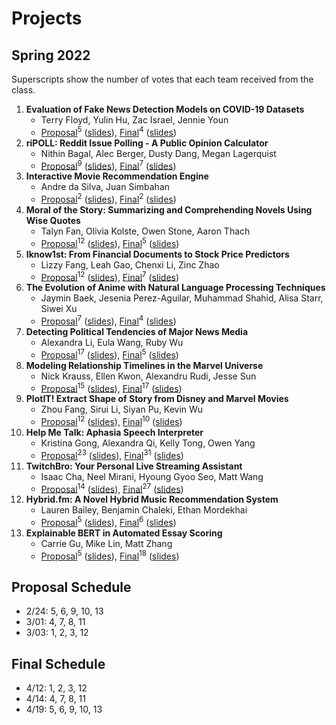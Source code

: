 # Projects

## Spring 2022

Superscripts show the number of votes that each team received from the class.

1. **Evaluation of Fake News Detection Models on COVID-19 Datasets**
   * Terry Floyd, Yulin Hu, Zac Israel, Jennie Youn
   * [Proposal](https://drive.google.com/file/d/1RLN_Lagm9oLMj96jZTyk6XmFbRzKqPFD/view?usp=sharing)<sup>5</sup> 
     ([slides](https://drive.google.com/file/d/1FgTK246yG3yrcS7WfdaJXh-E0JwNaySL/view?usp=sharing)), 
      [Final](https://drive.google.com/file/d/1-OLrGqVbLqRZXet1FUz1MS02AWWXCZri/view?usp=sharing)<sup>4</sup>
      ([slides](https://drive.google.com/file/d/11bLtNQcm7tJrTPe16u3Aet4GNlDtNbgZ/view?usp=sharing))
1. **riPOLL: Reddit Issue Polling - A Public Opinion Calculator**
   * Nithin Bagal, Alec Berger, Dusty Dang, Megan Lagerquist
   * [Proposal](https://drive.google.com/file/d/137LlEEVGopsM225HcIJRRnHqDyLZJxN3/view?usp=sharing)<sup>9</sup> 
     ([slides](https://drive.google.com/file/d/1M1_zbR4XsAnRJ8K13qhX1P_rf60DShVw/view?usp=sharing)), 
      [Final](https://drive.google.com/file/d/15KrX1ocmcdUf3HhXNgu5lgP04-iY6oYM/view?usp=sharing)<sup>7</sup>
      ([slides](https://drive.google.com/file/d/1DscTiKdv6xcFbYaw3iwSmue1O_5LYyUg/view?usp=sharing))
1. **Interactive Movie Recommendation Engine**
   * Andre da Silva, Juan Simbahan
   * [Proposal](https://drive.google.com/file/d/1Qq4cJB04faDtbuiVsifyxpl_bkTB01ry/view?usp=sharing)<sup>2</sup> 
     ([slides](https://drive.google.com/file/d/1toIXy1MIvWN9YSwltCtBzgi676blVxu7/view?usp=sharing)), 
      [Final](https://drive.google.com/file/d/1oFICV85oOWL7Twk6tP0Dcl3XzDp4LNIG/view?usp=sharing)<sup>2</sup>
      ([slides](https://drive.google.com/file/d/1L-svMgzaIr3JjBLJki4i4a2h4JmTR36r/view?usp=sharing))
1. **Moral of the Story: Summarizing and Comprehending Novels Using Wise Quotes**
   * Talyn Fan, Olivia Kolste, Owen Stone, Aaron Thach
   * [Proposal](https://drive.google.com/file/d/1IfBOflXZrSsrfDvgsvuC9FUaNsLyDPwV/view?usp=sharing)<sup>12</sup> 
     ([slides](https://drive.google.com/file/d/1p0sRfHn6HezXDHHTUjy-MBkZ-YVf3wVp/view?usp=sharing)), 
      [Final](https://drive.google.com/file/d/1Fko8RaJh_u5z2ilGDctowCF8JM5lYN-E/view?usp=sharing)<sup>5</sup>
      ([slides](https://drive.google.com/file/d/1rYB97OmW_Tajpb0f8SPEqit25RgKWRqU/view?usp=sharing))    
1. **Iknow1st: From Financial Documents to Stock Price Predictors**
   * Lizzy Fang, Leah Gao, Chenxi Li, Zinc Zhao
   * [Proposal](https://drive.google.com/file/d/1Jrhf546TZcRFL7ZwGdN_P3TMFB92r28i/view?usp=sharing)<sup>12</sup> 
     ([slides](https://drive.google.com/file/d/1XaG0ITqODlA9O9fbRXG3OoZ07TAwE-LL/view?usp=sharing)), 
      [Final](https://drive.google.com/file/d/1aQfz2IWGgCPccSvVgQWkWzP7cBd-fUU9/view?usp=sharing)<sup>7</sup>
      ([slides](https://drive.google.com/file/d/1cAdGGT3IYAy2WiWPe3Vre2moA36EQr1J/view?usp=sharing))
1. **The Evolution of Anime with Natural Language Processing Techniques**
   * Jaymin Baek, Jesenia Perez-Aguilar, Muhammad Shahid, Alisa Starr, Siwei Xu
   * [Proposal](https://drive.google.com/file/d/1qIbdtIYH6P3h30WvXt9NWg3_McnrnNWY/view?usp=sharing)<sup>7</sup> 
     ([slides](https://drive.google.com/file/d/1gkkUY5VOYvU-BYgUOw7naHvQip94e8Q8/view?usp=sharing)), 
      [Final](https://drive.google.com/file/d/16TqqpQgOHrLH34Ey-wwJzsIfUqHSNwNa/view?usp=sharing)<sup>4</sup>
      ([slides](https://drive.google.com/file/d/1egmpjBH-Fyqid37KmbKr62ild6ngKmNn/view?usp=sharing))
1. **Detecting Political Tendencies of Major News Media**
   * Alexandra Li, Eula Wang, Ruby Wu
   * [Proposal](https://drive.google.com/file/d/1dxy-K7l9XSmXn7V_ouZ4v8RX-Bl9WFmW/view?usp=sharing)<sup>17</sup> 
     ([slides](https://drive.google.com/file/d/1mPozMM0VbWSSxJRt3o5gEm1HwAlYbxgG/view?usp=sharing)), 
      [Final](https://drive.google.com/file/d/1TJuTdnJ42pfeDkhKQsdQitWiU3qw8o-Z/view?usp=sharing)<sup>5</sup>
      ([slides](https://drive.google.com/file/d/1QMKYA81_9b_DLkn2wUds0n_U8wIwwsx0/view?usp=sharing))
1. **Modeling Relationship Timelines in the Marvel Universe**
   * Nick Krauss, Ellen Kwon, Alexandru Rudi, Jesse Sun
   * [Proposal](https://drive.google.com/file/d/1huPhOoK9SxI0WmFdln3F-A_ZK315w7nt/view?usp=sharing)<sup>15</sup> 
     ([slides](https://drive.google.com/file/d/1QdScvUaZ_eZRC5rX0gW2GCq98kQ1Hyet/view?usp=sharing)), 
      [Final](https://drive.google.com/file/d/1mm2lVGCKX2ouRDnBxXWGPc_d_fsbXjtA/view?usp=sharing)<sup>17</sup>
      ([slides](https://drive.google.com/file/d/1MHK6KgG_37i76LoyBemA_aY80cIxk8vF/view?usp=sharing))
1. **PlotIT! Extract Shape of Story from Disney and Marvel Movies**
   * Zhou Fang, Sirui Li, Siyan Pu, Kevin Wu
   * [Proposal](https://drive.google.com/file/d/1n4vAj7Vno5tCk3o-zQhpIgvenqXEIXJ0/view?usp=sharing)<sup>12</sup> 
     ([slides](https://drive.google.com/file/d/1jJHpFrT9OCsMbLML-onHBnc7SZiOMMip/view?usp=sharing)), 
      [Final](https://drive.google.com/file/d/1WPplI7eNObm_rpKaGzdzxIb2wjccUYQU/view?usp=sharing)<sup>10</sup>
      ([slides](https://drive.google.com/file/d/18T7388sMlX3qi_FDpTeWcdWXGF0J8DwN/view?usp=sharing))
1. **Help Me Talk: Aphasia Speech Interpreter**
   * Kristina Gong, Alexandra Qi, Kelly Tong, Owen Yang
   * [Proposal](https://drive.google.com/file/d/1zmThF68fd_aHyo2PDXStPZExYRlwNtBJ/view?usp=sharing)<sup>23</sup> 
     ([slides](https://drive.google.com/file/d/1AFESYCo9R1tvcaJempEhUS1SJ4JZmgXA/view?usp=sharing)), 
      [Final](https://drive.google.com/file/d/1gC6bPupCv6TaEt8lNo6sfwi1P6udvdg8/view?usp=sharing)<sup>31</sup>
      ([slides](https://drive.google.com/file/d/14bHQ2bNolWvUiwIQb3-7YVulOkhehiA5/view?usp=sharing))
1. **TwitchBro: Your Personal Live Streaming Assistant** 
   * Isaac Cha, Neel Mirani, Hyoung Gyoo Seo, Matt Wang
   * [Proposal](https://drive.google.com/file/d/1uwY1zZ-geCPDK3XrNGiZ9iNt8GFofHMW/view?usp=sharing)<sup>14</sup> 
     ([slides](https://drive.google.com/file/d/1ZVyG0-BBa84ElRs4afCOZ5d1fTc2zMHj/view?usp=sharing)), 
      [Final](https://drive.google.com/file/d/1dUQQJKG5aoEfstJEnWdnxfMW6De6ud3Y/view?usp=sharing)<sup>27</sup>
      ([slides](https://drive.google.com/file/d/1Fgh7ZQRsWLUq27uV6YT-dTzd3oYt0cNg/view?usp=sharing))
1. **Hybrid.fm: A Novel Hybrid Music Recommendation System**
   * Lauren Bailey, Benjamin Chaleki, Ethan Mordekhai
   * [Proposal](https://drive.google.com/file/d/1nJBDbKB1bCPESoIyfYsTY8B96NaAbN2d/view?usp=sharing)<sup>5</sup> 
     ([slides](https://drive.google.com/file/d/1ZYP8grIO2glZvmznI2TeoFJskpB7kgzP/view?usp=sharing)), 
      [Final](https://drive.google.com/file/d/188h0Uquop3qkScfkzzAKYksw_p20346m/view?usp=sharing)<sup>6</sup>
      ([slides](https://drive.google.com/file/d/1qkO0j8GG9YjBe0wBgEbU7QAaQ5PTFhpp/view?usp=sharing))
1. **Explainable BERT in Automated Essay Scoring**
   * Carrie Gu, Mike Lin, Matt Zhang
   * [Proposal](https://drive.google.com/file/d/10D_27teS2bg0Pztx4nhVwFlksUItMSJ_/view?usp=sharing)<sup>5</sup> 
     ([slides](https://drive.google.com/file/d/1pEWihwMGfppeuqf4dFuZVoV5H4GCp9p1/view?usp=sharing)), 
      [Final](https://drive.google.com/file/d/1oVw6TJkhNtPAi5_PTOXopMPq3ThTdtOW/view?usp=sharing)<sup>18</sup>
      ([slides](https://drive.google.com/file/d/1QM2sYNgh09twaPIMkSW-7S2m7qwQPEmP/view?usp=sharing))
   
## Proposal Schedule

* 2/24: 5, 6, 9, 10, 13
* 3/01: 4, 7, 8, 11
* 3/03: 1, 2, 3, 12

## Final Schedule

* 4/12: 1, 2, 3, 12
* 4/14: 4, 7, 8, 11
* 4/19: 5, 6, 9, 10, 13

<!--
## Ideas

* Given one or more named entities, list the most relevant events in time order using the [NYTimes APIs](https://developer.nytimes.com/get-started).
* Given a situation in text, find the most relevant qutoes from the [Wise Quotes](https://canvas.emory.edu/courses/83264/files/5410197/download?download_frd=1).
* Given one or more events, find the most relevant stories from the [Aesop's Fables](https://canvas.emory.edu/courses/83264/files/5410213/download?download_frd=1).
-->